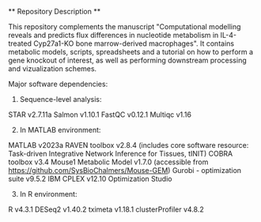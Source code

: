 ** Repository Description **

This repository complements the manuscript "Computational modelling reveals and predicts flux differences in nucleotide metabolism in IL-4-treated Cyp27a1-KO bone marrow-derived macrophages". It contains metabolic models, scripts, spreadsheets and a tutorial on how to perform a gene knockout of interest, as well as performing downstream processing and vizualization schemes. 

Major software dependencies:

1) Sequence-level analysis:

STAR v2.7.11a
Salmon v1.10.1
FastQC v0.12.1
Multiqc v1.16

2) In MATLAB environment:

MATLAB v2023a
RAVEN toolbox v2.8.4 (includes core software resource: Task-driven Integrative Network Inference for Tissues, tINIT)
COBRA toolbox v3.4
Mouse1 Metabolic Model v1.7.0 (accessible from https://github.com/SysBioChalmers/Mouse-GEM)
Gurobi - optimization suite v9.5.2
IBM CPLEX v12.10 Optimization Studio



3) In R environment:

R v4.3.1
DESeq2 v1.40.2
tximeta v1.18.1
clusterProfiler v4.8.2

 
